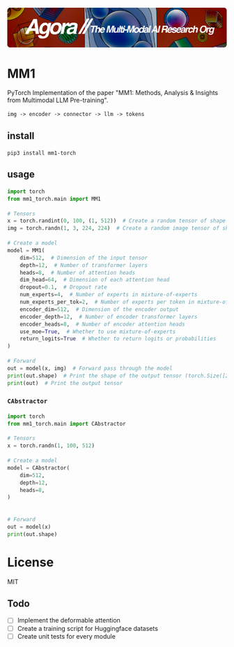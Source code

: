 [![Multi-Modality](agorabanner.png)](https://discord.gg/qUtxnK2NMf)

# MM1 
PyTorch Implementation of the paper "MM1: Methods, Analysis & Insights from Multimodal LLM Pre-training".

`img -> encoder -> connector -> llm -> tokens` 

## install
`pip3 install mm1-torch`

## usage
```python
import torch
from mm1_torch.main import MM1

# Tensors
x = torch.randint(0, 100, (1, 512))  # Create a random tensor of shape (1, 512)
img = torch.randn(1, 3, 224, 224)  # Create a random image tensor of shape (1, 3, 224, 224)

# Create a model
model = MM1(
    dim=512,  # Dimension of the input tensor
    depth=12,  # Number of transformer layers
    heads=8,  # Number of attention heads
    dim_head=64,  # Dimension of each attention head
    dropout=0.1,  # Dropout rate
    num_experts=4,  # Number of experts in mixture-of-experts
    num_experts_per_tok=2,  # Number of experts per token in mixture-of-experts
    encoder_dim=512,  # Dimension of the encoder output
    encoder_depth=12,  # Number of encoder transformer layers
    encoder_heads=8,  # Number of encoder attention heads
    use_moe=True,  # Whether to use mixture-of-experts
    return_logits=True  # Whether to return logits or probabilities
)

# Forward
out = model(x, img)  # Forward pass through the model
print(out.shape)  # Print the shape of the output tensor (torch.Size([2, 3, 512]))
print(out)  # Print the output tensor
```

### `CAbstractor`

```python
import torch
from mm1_torch.main import CAbstractor

# Tensors
x = torch.randn(1, 100, 512)

# Create a model
model = CAbstractor(
    dim=512,
    depth=12,
    heads=8,
)


# Forward
out = model(x)
print(out.shape)

```


# License
MIT


## Todo

- [ ] Implement the deformable attention
- [ ] Create a training script for Huggingface datasets
- [ ] Create unit tests for every module